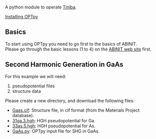 
A python module to operate <a href="https://github.com/bemese/tiniba">Tiniba</a>.

[Installing OPTpy](https://github.com/trangel/OPTpy/blob/master/README.md)


## Basics   
To start using OPTpy you need to go first to the basics of ABINIT.   
Please go through the basic lessons (1 to 4) on the [ABINIT web site](http://www.abinit.org) first.   

## Second Harmonic Generation in GaAs  

For this example we will need:   
1. pseudopotential files
2. structure data   

Please create a new directory, and download the following files:   

* [Gaas.cif](https://github.com/trangel/OPTpy/blob/master/examples/data/structures/GaAs.cif): Structure file, in cif format (from the Materials Project database).   
* [31ga.3.hgh](https://github.com/trangel/OPTpy/blob/master/examples/data/pseudos/31ga.3.hgh):   HGH pseudopotential for Ga.   
* [33as.5.hgh](https://github.com/trangel/OPTpy/blob/master/examples/data/pseudos/31ga.3.hgh): HGH pseudopotential for As.   
* [GaAs.py](https://github.com/trangel/OPTpy/blob/master/examples/flows/GaAs.py): 
OPTpy input file for SHG in GaAs.  
